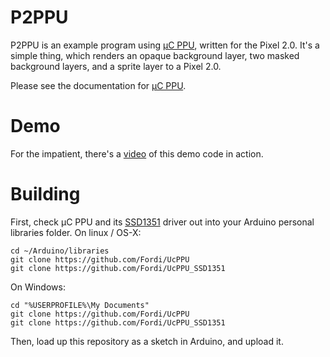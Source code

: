 # P2PPU

P2PPU is an example program using [μC PPU](https://github.com/Fordi/UcPPU), written 
for the Pixel 2.0.  It's a simple thing, which renders an opaque background 
layer, two masked background layers, and a sprite layer to a Pixel 2.0.

Please see the documentation for [μC PPU](https://github.com/Fordi/UcPPU).

# Demo

For the impatient, there's a [video](https://youtu.be/1ZhZSGqO0Ak) of this demo code in action.

# Building

First, check μC PPU and its [SSD1351](https://github.com/Fordi/UcPPU_SSD1351) driver out into your Arduino personal libraries
folder.  On linux / OS-X:

    cd ~/Arduino/libraries
    git clone https://github.com/Fordi/UcPPU
    git clone https://github.com/Fordi/UcPPU_SSD1351

On Windows:

    cd "%USERPROFILE%\My Documents"
    git clone https://github.com/Fordi/UcPPU
    git clone https://github.com/Fordi/UcPPU_SSD1351

Then, load up this repository as a sketch in Arduino, and upload it.
